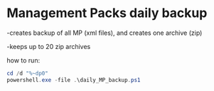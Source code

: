 # Management Packs daily backup

-creates backup of all MP (xml files), and creates one archive (zip)

-keeps up to 20 zip archives

how to run:
```powershell
cd /d "%~dp0"
powershell.exe -file .\daily_MP_backup.ps1
```